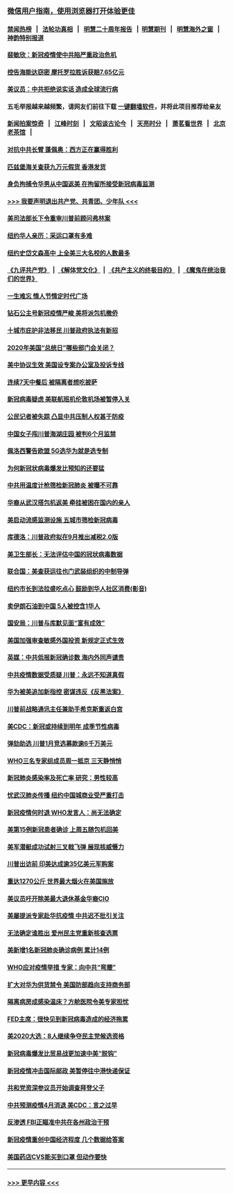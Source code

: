 ### [微信用户指南，使用浏览器打开体验更佳](https://github.com/gfw-breaker/banned-news1/blob/master/indexes/wechat-guide.md?t=0)
#### [禁闻热榜](热点新闻.md?t=0)  &nbsp;&nbsp;|&nbsp;&nbsp; [法轮功真相](https://github.com/gfw-breaker/truth/blob/master/README.md?t=0) &nbsp;&nbsp;|&nbsp;&nbsp; [明慧二十周年报告](https://github.com/gfw-breaker/mh-reports/blob/master/README.md?t=0) &nbsp;&nbsp;|&nbsp;&nbsp;[明慧期刊](https://github.com/gfw-breaker/mh-qikan) &nbsp;&nbsp;|&nbsp;&nbsp; [明慧海外之窗](https://github.com/gfw-breaker/mh-news/blob/master/README.md?t=0) &nbsp;&nbsp;|&nbsp;&nbsp; [神韵特别报道](https://github.com/gfw-breaker/mh-news/blob/master/shenyun.md?t=0)
#### [裴敏欣：新冠疫情使中共陷严重政治危机](../pages/nsc412/n11871514.md?t=02160402) 
#### [控告海能达窃密 摩托罗拉胜诉获赔7.65亿元](../pages/nsc412/n11871594.md?t=02160402) 
#### [美议员：中共拒绝说实话 造成全球流行病](../pages/nsc412/n11871582.md?t=02160402) 
#### 五毛举报越来越频繁，请网友们前往下载 [一键翻墙软件](https://github.com/gfw-breaker/ssr-accounts)，并将此项目推荐给亲友
#### [新闻拍案惊奇](https://github.com/gfw-breaker/banned-news1/blob/master/pages/link4.md) &nbsp;&nbsp;|&nbsp;&nbsp; [江峰时刻](https://github.com/gfw-breaker/banned-news1/blob/master/pages/link4.md) &nbsp;&nbsp;|&nbsp;&nbsp; [文昭谈古论今](https://github.com/gfw-breaker/banned-news1/blob/master/pages/link4.md) &nbsp;&nbsp;|&nbsp;&nbsp; [天亮时分](https://github.com/gfw-breaker/banned-news1/blob/master/pages/link4.md) &nbsp;&nbsp;|&nbsp;&nbsp; [萧茗看世界](https://github.com/gfw-breaker/banned-news1/blob/master/pages/link4.md) &nbsp;&nbsp;|&nbsp;&nbsp; [北京老茶馆](https://github.com/gfw-breaker/banned-news1/blob/master/pages/link4.md) &nbsp;&nbsp;|&nbsp;&nbsp; 
#### [对抗中共长臂 蓬佩奥：西方正在赢得胜利](../pages/nsc412/n11871500.md?t=02160402) 
#### [匹兹堡海关查获九万元假货 香港发货](../pages/nsc412/n11870716.md?t=02160402) 
#### [身负拘捕令华男从中国返美  在拘留所接受新冠病毒监测](../pages/nsc412/n11870710.md?t=02160402) 
#### [>>> 我要声明退出共产党、共青团、少年队 <<<](https://github.com/begood0513/goodnews/blob/master/quit/letter.md) 
#### [美司法部长下令重审川普前顾问弗林案](../pages/nsc412/n11870258.md?t=02160402) 
#### [纽约华人亲历：采运口罩有多难](../pages/nsc412/n11870531.md?t=02160402) 
#### [纽约史岱文森高中  上全美三大名校的人数最多](../pages/nsc412/n11870557.md?t=02160402) 
#### [《九评共产党》](https://github.com/begood0513/9ping.md/blob/master/README.md) &nbsp;|&nbsp; [《解体党文化》](../../../../jtdwh.md/blob/master/README.md)  &nbsp;|&nbsp; [《共产主义的终极目的》](../../../../gczydzjmd.md/blob/master/README.md) &nbsp;|&nbsp; [《魔鬼在统治我们的世界》](../../../../mgztzwmdsj.md/blob/master/README.md) 
#### [一生难忘 情人节情定时代广场](../pages/nsc412/n11870536.md?t=02160402) 
#### [钻石公主号新冠疫情严峻 美将派包机撤侨](../pages/nsc412/n11870505.md?t=02160402) 
#### [十城市庇护非法移民 川普政府执法有新招](../pages/nsc412/n11870410.md?t=02160402) 
#### [2020年美国“总统日”哪些部门会关闭？](../pages/nsc412/n11870148.md?t=02160402) 
#### [美中协议生效 美国设专案办公室及投诉专线](../pages/nsc412/n11870266.md?t=02160402) 
#### [连续7天中餐后 被隔离者想吃披萨](../pages/nsc412/n11870243.md?t=02160402) 
#### [新冠病毒疑虑 美联航班机伦敦机场被暂停入关](../pages/nsc412/n11870015.md?t=02160402) 
#### [公民记者被失踪 凸显中共压制人权甚于防疫](../pages/nsc412/n11870042.md?t=02160402) 
#### [中国女子闯川普海湖庄园 被判6个月监禁](../pages/nsc412/n11869919.md?t=02160402) 
#### [佩洛西警告欧盟 5G选华为就是选专制](../pages/nsc412/n11869898.md?t=02160402) 
#### [为何新冠状病毒爆发比预知的还要猛](../pages/nsc412/n11869828.md?t=02160402) 
#### [中共用温度计枪筛检新冠肺炎 被曝不可靠](../pages/nsc412/n11869707.md?t=02160402) 
#### [华裔从武汉搭包机返美 牵挂被困在国内的亲人](../pages/nsc412/n11869711.md?t=02160402) 
#### [美启动流感监测设施 五城市筛检新冠病毒](../pages/nsc412/n11869689.md?t=02160402) 
#### [库德洛：川普政府拟在9月推出减税2.0版](../pages/nsc412/n11869627.md?t=02160402) 
#### [美卫生部长：无法评估中国的冠状病毒数据](../pages/nsc412/n11869301.md?t=02160402) 
#### [联合国：美查获运往也门武装组织的中制导弹](../pages/nsc412/n11868677.md?t=02160402) 
#### [纽约市长到法拉盛吃点心  鼓励到华人社区消费(影音)](../pages/nsc412/n11868197.md?t=02160402) 
#### [卖伊朗石油到中国  5人被控含1华人](../pages/nsc412/n11867988.md?t=02160402) 
#### [国安局：川普与库默见面“富有成效”](../pages/nsc412/n11867976.md?t=02160402) 
#### [美国加强审查敏感外国投资 新规定正式生效](../pages/nsc412/n11868041.md?t=02160402) 
#### [英媒：中共低报新冠确诊数 海内外同声谴责](../pages/nsc412/n11867421.md?t=02160402) 
#### [中共疫情数据受质疑 川普：永远不知道真假](../pages/nsc412/n11867195.md?t=02160402) 
#### [华为被美追加新指控 密谋违反《反黑法案》](../pages/nsc412/n11867191.md?t=02160402) 
#### [川普前战略通讯主任兼助手希克斯重返白宫](../pages/nsc412/n11867104.md?t=02160402) 
#### [美CDC：新冠或持续到明年 成季节性病毒](../pages/nsc412/n11867279.md?t=02160402) 
#### [弹劾助选 川普1月竞选募款逾6千万美元](../pages/nsc412/n11866950.md?t=02160402) 
#### [WHO三名专家组成员周一抵京 三天静悄悄](../pages/nsc412/n11866947.md?t=02160402) 
#### [新冠肺炎感染率及死亡率 研究：男性较高](../pages/nsc412/n11866956.md?t=02160402) 
#### [忧武汉肺炎传播 纽约中国城商业受严重打击](../pages/nsc412/n11866902.md?t=02160402) 
#### [新冠疫情何时退 WHO发言人：尚无法确定](../pages/nsc412/n11866864.md?t=02160402) 
#### [美第15例新冠患者确诊 上周五随包机回美](../pages/nsc412/n11866852.md?t=02160402) 
#### [美军潜艇成功试射三叉戟飞弹 展现核威慑力](../pages/nsc412/n11866046.md?t=02160402) 
#### [川普出访前 印美达成逾35亿美元军购案](../pages/nsc412/n11865444.md?t=02160402) 
#### [重达1270公斤 世界最大烟火在美国施放](../pages/nsc412/n11865198.md?t=02160402) 
#### [美议员吁开除美最大退休基金华裔CIO](../pages/nsc412/n11865230.md?t=02160402) 
#### [美屡提派专家赴华抗疫情 中共迟不批引关注](../pages/nsc412/n11864719.md?t=02160402) 
#### [无法确定谁胜出 爱州民主党重新核查选票](../pages/nsc412/n11864830.md?t=02160402) 
#### [美新增1名新冠肺炎确诊病例 累计14例](../pages/nsc412/n11864893.md?t=02160402) 
#### [WHO应对疫情举措 专家：向中共“弯腰”](../pages/nsc412/n11864727.md?t=02160402) 
#### [扩大对华为供货禁令 美国防部趋向支持商务部](../pages/nsc412/n11864773.md?t=02160402) 
#### [隔离病房成感染温床？方舱医院令美专家担忧](../pages/nsc412/n11864575.md?t=02160402) 
#### [FED主席：很快见到新冠病毒造成的经济拖累](../pages/nsc412/n11864507.md?t=02160402) 
#### [美2020大选：8人继续争夺民主党候选资格](../pages/nsc412/n11864327.md?t=02160402) 
#### [新冠病毒爆发比贸易战更加速中美“脱钩”](../pages/nsc412/n11864470.md?t=02160402) 
#### [新冠疫情冲击国际邮政 美暂停往中港快递保证](../pages/nsc412/n11864207.md?t=02160402) 
#### [共和党资深参议员开始调查拜登父子](../pages/nsc412/n11863984.md?t=02160402) 
#### [中共预测疫情4月消退 美CDC：言之过早](../pages/nsc412/n11864310.md?t=02160402) 
#### [反渗透 FBI正瞄准中共在各州政治干预](../pages/nsc412/n11864300.md?t=02160402) 
#### [新冠疫情重创中国经济程度 几个数据给答案](../pages/nsc412/n11864203.md?t=02160402) 
#### [美国药店CVS能买到口罩 但动作要快](../pages/nsc412/n11862438.md?t=02160402) 

----
#### [ >>> 更早内容 <<< ](../indexes/nsc412-earlier.md)
